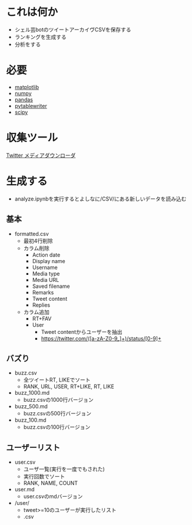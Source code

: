 # これは何か
- シェル芸botのツイートアーカイヴCSVを保存する
- ランキングを生成する
- 分析をする

# 必要
- [matplotlib](https://github.com/matplotlib/matplotlib)
- [numpy](https://github.com/numpy/numpy)
- [pandas](https://github.com/pandas-dev/pandas)
- [pytablewriter](https://github.com/thombashi/pytablewriter)
- [scipy](https://github.com/scipy/scipy)

# 収集ツール
[Twitter メディアダウンローダ](https://memo.furyutei.work/entry/20160723/1469282864)

# 生成する
- analyze.ipynbを実行するとよしなに/CSV/にある新しいデータを読み込む
## 基本
- formatted.csv
  - 最初4行削除
  - カラム削除
    - Action date
    - Display name
    - Username
    - Media type
    - Media URL
    - Saved filename
    - Remarks
    - Tweet content
    - Replies
  - カラム追加
    - RT+FAV
    - User
      - Tweet contentからユーザーを抽出
      - https://twitter.com/([a-zA-Z0-9_]+)/status/[0-9]+

## バズり
- buzz.csv
  - 全ツイートRT, LIKEでソート
  - RANK, URL, USER, RT+LIKE, RT, LIKE
- buzz_1000.md
  - buzz.csvの1000行バージョン
- buzz_500.md
  - buzz.csvの500行バージョン
- buzz_100.md
  - buzz.csvの100行バージョン

## ユーザーリスト
- user.csv
  - ユーザ一覧(実行を一度でもされた)
  - 実行回数でソート
  - RANK, NAME, COUNT
- user.md
  - user.csvのmdバージョン
- /user/
  - tweet>=10のユーザーが実行したリスト
  - <user name>.csv
